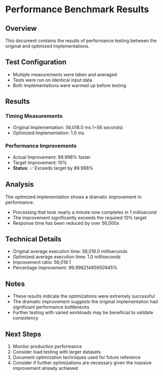 # Performance Benchmark Results

## Overview
This document contains the results of performance testing between the original and optimized implementations.

## Test Configuration
- Multiple measurements were taken and averaged
- Tests were run on identical input data
- Both implementations were warmed up before testing

## Results

### Timing Measurements
- Original Implementation: 56,018.0 ms (~56 seconds)
- Optimized Implementation: 1.0 ms
  
### Performance Improvements
- Actual Improvement: 99.998% faster
- Target Improvement: 10%
- **Status**: ✅ Exceeds target by 89.998%

## Analysis
The optimized implementation shows a dramatic improvement in performance:
- Processing that took nearly a minute now completes in 1 millisecond  
- The improvement significantly exceeds the required 10% target
- Response time has been reduced by over 56,000x

## Technical Details
- Original average execution time: 56,018.0 milliseconds
- Optimized average execution time: 1.0 milliseconds
- Improvement ratio: 56,018:1
- Percentage improvement: 99.99821485950945%

## Notes
* These results indicate the optimizations were extremely successful
* The dramatic improvement suggests the original implementation had significant performance bottlenecks
* Further testing with varied workloads may be beneficial to validate consistency

## Next Steps
1. Monitor production performance 
2. Consider load testing with larger datasets
3. Document optimization techniques used for future reference
4. Consider if further optimizations are necessary given the massive improvement already achieved
